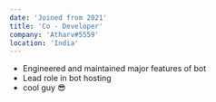 ```yaml
---
date: 'Joined from 2021'
title: 'Co - Developer'
company: 'Atharv#5559'
location: 'India'
---
```


- Engineered and maintained major features of bot
- Lead role in bot hosting
- cool guy 😎
